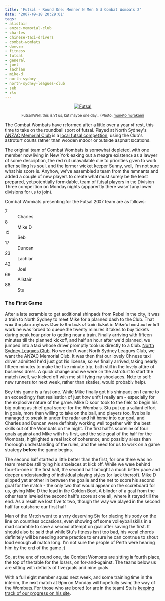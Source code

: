 ```yaml
---
title: 'Futsal - Round One: Menner N Men 5 d Combat Wombats 2'
date: '2007-09-18 20:29:01'
tags:
- alistair
- anzac-memorial-club
- charles
- chinese-taxi-drivers
- combat-wombats
- duncan
- fitness
- futsal
- general
- joel
- lachlan
- mike-d
- north-sydney
- north-sydney-leagues-club
- seb
- stu
---
```



<p style="text-align: center"><a href="http://flickr.com/photos/mwm/29895495/"><img src="http://farm1.static.flickr.com/22/29895495_5c3e982a1c.jpg" alt="Futsal" /></a></p>
<p style="text-align: center"><small>Futsal! Well, this isn't us, but maybe one day... (Photo: <a href="http://www.flickr.com/people/mwm/">muneto murakami</a></small></p>
The Combat Wombats have reformed after a little over a year of rest, this time to take on the roundball sport of futsal. Played at North Sydney's <a href="http://www.anzacclub.com.au/"><acronym title="Australia New Zealand Army Corps">ANZAC</acronym> Memorial Club</a> is a <a href="http://www.northsydneyfutsal.com/">local futsal competition</a>, using the Club's astroturf courts rather than wooden indoor or outside asphalt locations.

The original team of Combat Wombats is somewhat depleted, with one member now living in New York eaking out a meagre existence as a lawyer of some description, the red nut unavailable due to priorities given to work after selling his soul, and the former wicket keeper Sunny, well, I'm not sure what his score is. Anyhow, we've assembled a team from the remnants and added a couple of new players to create what must surely be the least prepared, yet potentially formidable, team of futsal players in the Division Three competition on Monday nights (apparently there wasn't any lower divisions for us to join).

Combat Wombats presenting for the Futsal 2007 team are as follows:

<dl> <dt>7</dt> <dd>Charles</dd> <dt>8</dt> <dd>Mike D</dd> <dt>15</dt> <dd>Seb</dd> <dt>17</dt> <dd>Duncan</dd> <dt>23</dt> <dd>Lachlan</dd> <dt>42</dt> <dd>Joel</dd> <dt>69</dt> <dd>Alistair</dd> <dt>88</dt> <dd>Stu</dd> </dl>
<h3>The First Game</h3>
After a late scramble to get additional shinpads from Rebel in the city, it was a train to North Sydney to meet Mike for a planned dash to the Club. That was the plan anyhow. Due to the lack of train ticket in Mike's hand as he left work he was forced to queue the twenty minutes it takes to buy tickets during peak hour prior to getting near a train. Finally arriving with fifteen minutes till the planned kickoff, and half an hour after we'd planned, we jumped into a taxi whose driver promptly took us directly to a Club. <a href="http://www.norths.com.au/">North Sydney Leagues Club</a>. No we don't want North Sydney Leagues Club, we want the ANZAC Memorial Club. It was then that our lovely Chinese taxi driver admitted he'd just got his license, so we finally arrived, taking nearly fifteen minutes to make the five minute trip, both still in the lovely attire of business dress. A quick change and we were on the astroturf to start the match (well, we kicked off with me still tying my shoelaces. Note to self: new runners for next week, rather than skaties, would probably help).

Boy this game is a fast one. While Mike finally got his shinpads on I came to an exceedingly fast realisation of just <em>how</em> unfit I really am - especially for the explosive nature of the game. Mike D soon took to the field to begin his big outing as chief goal scorer for the Wombats. Stu put up a valiant effort in goals, more than willing to take on the ball, and players too, five balls managed to sneak in under the radar and hit home into our goal, and Charles and Duncan were definitely working well together with the best skills out of the Wombats on the night. The first half's scoreline of four goals against and Mike with his first, and the sole goal of the half for the Wombats, highlighted a real lack of coherence, and possibly a less than thorough understanding of the rules, and the need for us to work on a game strategy <strong>before</strong> the game begins.

The second half started a little better than the first, for one there was no team member still tying his shoelaces at kick off. While we were behind four-to-one in the first half, the second half brought a much better pace and deeper understanding of individual playing styles (or lack thereof). Mike D slipped yet another in between the goalie and the net to score his second goal for the match - the only two that would appear on the scoreboard for us, giving Mike D the lead in the Golden Boot. A blinder of a goal from the other team leveled the second half's score at one all, where it stayed till the end. As a result we lost five to two, though the way we played in the second half far outshone our first half.

Man of the Match went to a very deserving Stu for placing his body on the line on countless occasions, even showing off some volleyball skills in a mad scramble to save a second attempt on goal after saving the first. It should also be said that while Stu's fitness isn't too bad, his vocal chords definitely will be needing some practice to ensure he can continue to shout loud enough all match long. I'm not sure the people of Perth were hearing him by the end of the game ;)

So, at the end of round one, the Combat Wombats are sitting in fourth place, the top of the table for the losers, on for-and-against. The teams below us are sitting with deficits of five goals and nine goals.

With a full eight member squad next week, and some training time in the interim, the next match at 9pm on Monday will hopefully swing the way of the Wombats. For those who are bored (or are in the team) Stu is <a href="http://www.marsupialmusic.net/stu/north-sydney-futsal-sep-2007-combatwombats/">keeping track of our progress on his site</a>.

